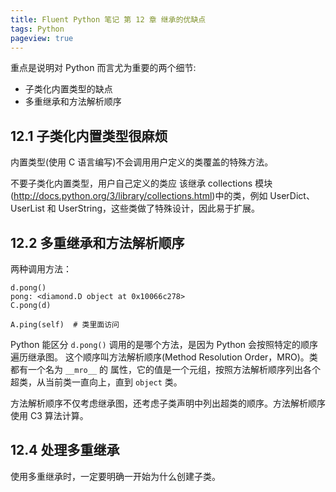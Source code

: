 ```yaml
---
title: Fluent Python 笔记 第 12 章 继承的优缺点
tags: Python
pageview: true
---
```


重点是说明对 Python 而言尤为重要的两个细节:
- 子类化内置类型的缺点
- 多重继承和方法解析顺序

## 12.1 子类化内置类型很麻烦
内置类型(使用 C 语言编写)不会调用用户定义的类覆盖的特殊方法。

不要子类化内置类型，用户自己定义的类应 该继承 collections 模块(http://docs.python.org/3/library/collections.html)中的类，例如 UserDict、UserList 和 UserString，这些类做了特殊设计，因此易于扩展。

## 12.2 多重继承和方法解析顺序
两种调用方法：
```
d.pong()
pong: <diamond.D object at 0x10066c278>
C.pong(d)

A.ping(self)  # 类里面访问
```
Python 能区分 `d.pong()` 调用的是哪个方法，是因为 Python 会按照特定的顺序遍历继承图。 这个顺序叫方法解析顺序(Method Resolution Order，MRO)。类都有一个名为 `__mro__` 的 属性，它的值是一个元组，按照方法解析顺序列出各个超类，从当前类一直向上，直到 `object` 类。

方法解析顺序不仅考虑继承图，还考虑子类声明中列出超类的顺序。方法解析顺序使用 C3 算法计算。

## 12.4 处理多重继承
使用多重继承时，一定要明确一开始为什么创建子类。
